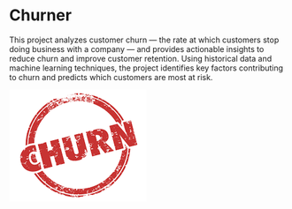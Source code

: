 # Churner

This project analyzes customer churn — the rate at which customers stop doing business with a company — and provides actionable insights to reduce churn and improve customer retention. Using historical data and machine learning techniques, the project identifies key factors contributing to churn and predicts which customers are most at risk.

![No image found](Churn.png)
